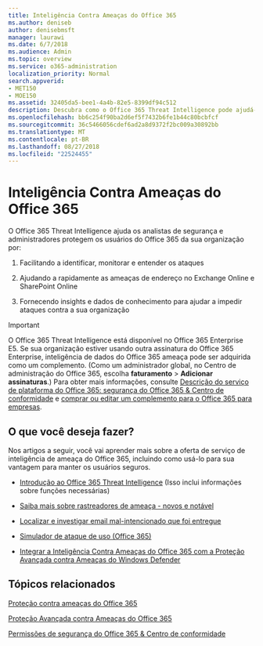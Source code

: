 ```yaml
---
title: Inteligência Contra Ameaças do Office 365
ms.author: deniseb
author: denisebmsft
manager: laurawi
ms.date: 6/7/2018
ms.audience: Admin
ms.topic: overview
ms.service: o365-administration
localization_priority: Normal
search.appverid:
- MET150
- MOE150
ms.assetid: 32405da5-bee1-4a4b-82e5-8399df94c512
description: Descubra como o Office 365 Threat Intelligence pode ajudá-lo a pesquisar ameaças contra a sua organização, responder a malware, phishing e outros ataques que o Office 365 detectou em seu nome e procure indicadores de ameaça. Inteligência de ameaça é feita no Office 365 E5 como uma oferta de sistema de segurança e conformidade.
ms.openlocfilehash: bb6c254f90ba2d6ef5f7432b6fe1b44c80bcbfcf
ms.sourcegitcommit: 36c5466056cdef6ad2a8d9372f2bc009a30892bb
ms.translationtype: MT
ms.contentlocale: pt-BR
ms.lasthandoff: 08/27/2018
ms.locfileid: "22524455"
---
```

# <a name="office-365-threat-intelligence"></a>Inteligência Contra Ameaças do Office 365

O Office 365 Threat Intelligence ajuda os analistas de segurança e administradores protegem os usuários do Office 365 da sua organização por:
  
1. Facilitando a identificar, monitorar e entender os ataques
    
2. Ajudando a rapidamente as ameaças de endereço no Exchange Online e SharePoint Online
    
3. Fornecendo insights e dados de conhecimento para ajudar a impedir ataques contra a sua organização
    
> [!IMPORTANT]
> O Office 365 Threat Intelligence está disponível no Office 365 Enterprise E5. Se sua organização estiver usando outra assinatura do Office 365 Enterprise, inteligência de dados do Office 365 ameaça pode ser adquirida como um complemento. (Como um administrador global, no Centro de administração do Office 365, escolha **faturamento** \> **Adicionar assinaturas**.) Para obter mais informações, consulte [Descrição do serviço de plataforma do Office 365: segurança do Office 365 &amp; Centro de conformidade](https://technet.microsoft.com/en-us/library/dn933793.aspx) e [comprar ou editar um complemento para o Office 365 para empresas](https://support.office.com/article/4e7b57d6-b93b-457d-aecd-0ea58bff07a6). 
  
## <a name="what-do-you-want-to-do"></a>O que você deseja fazer?

Nos artigos a seguir, você vai aprender mais sobre a oferta de serviço de inteligência de ameaça do Office 365, incluindo como usá-lo para sua vantagem para manter os usuários seguros.
  
- [Introdução ao Office 365 Threat Intelligence](get-started-with-ti.md) (Isso inclui informações sobre funções necessárias) 
    
- [Saiba mais sobre rastreadores de ameaça - novos e notável](threat-trackers.md)
    
- [Localizar e investigar email mal-intencionado que foi entregue](investigate-malicious-email-that-was-delivered.md)
    
- [Simulador de ataque de uso (Office 365)](attack-simulator.md)
    
- [Integrar a Inteligência Contra Ameaças do Office 365 com a Proteção Avançada contra Ameaças do Windows Defender](integrate-office-365-ti-with-wdatp.md)
    
## <a name="related-topics"></a>Tópicos relacionados

[Proteção contra ameaças do Office 365](protect-against-threats.md)
  
[Proteção Avançada contra Ameaças do Office 365](office-365-atp.md) 
  
[Permissões de segurança do Office 365 &amp; Centro de conformidade](permissions-in-the-security-and-compliance-center.md)
  

